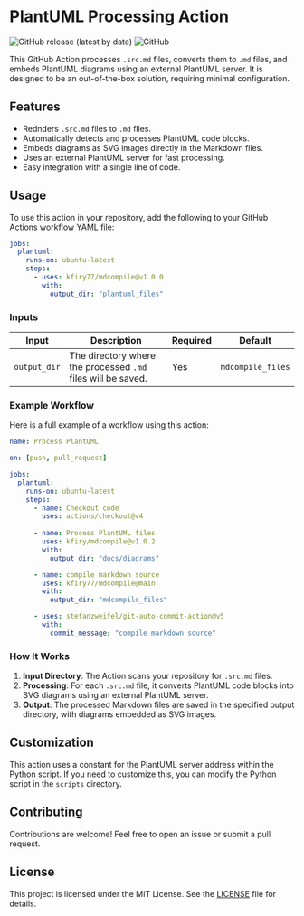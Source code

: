 # PlantUML Processing Action

![GitHub release (latest by date)](https://img.shields.io/github/v/release/kfiry77/mdcopile)
![GitHub](https://img.shields.io/github/license/kfiry77/mdcompile)

This GitHub Action processes `.src.md` files, converts them to `.md` files, and embeds PlantUML diagrams using an external PlantUML server. It is designed to be an out-of-the-box solution, requiring minimal configuration.

## Features

- Rednders `.src.md` files to `.md` files.
- Automatically detects and processes PlantUML code blocks.
- Embeds diagrams as SVG images directly in the Markdown files.
- Uses an external PlantUML server for fast processing.
- Easy integration with a single line of code.

## Usage

To use this action in your repository, add the following to your GitHub Actions workflow YAML file:

```yaml
jobs:
  plantuml:
    runs-on: ubuntu-latest
    steps:
      - uses: kfiry77/mdcompile@v1.0.0
        with:
          output_dir: "plantuml_files"
```

### Inputs

| Input        | Description                                                     | Required | Default         |
|--------------|-----------------------------------------------------------------|----------|-----------------|
| `output_dir` | The directory where the processed `.md` files will be saved.    | Yes      | `mdcompile_files` |

### Example Workflow

Here is a full example of a workflow using this action:

```yaml
name: Process PlantUML

on: [push, pull_request]

jobs:
  plantuml:
    runs-on: ubuntu-latest
    steps:
      - name: Checkout code
        uses: actions/checkout@v4
      
      - name: Process PlantUML files
        uses: kfiry/mdcompile@v1.0.2
        with:
          output_dir: "docs/diagrams"

      - name: compile markdown source
        uses: kfiry77/mdcompile@main
        with:
          output_dir: "mdcompile_files"

      - uses: stefanzweifel/git-auto-commit-action@v5
        with:
          commit_message: "compile markdown source"  
```

### How It Works

1. **Input Directory**: The Action scans your repository for `.src.md` files.
2. **Processing**: For each `.src.md` file, it converts PlantUML code blocks into SVG diagrams using an external PlantUML server.
3. **Output**: The processed Markdown files are saved in the specified output directory, with diagrams embedded as SVG images.

## Customization

This action uses a constant for the PlantUML server address within the Python script. If you need to customize this, you can modify the Python script in the `scripts` directory.

## Contributing

Contributions are welcome! Feel free to open an issue or submit a pull request.

## License

This project is licensed under the MIT License. See the [LICENSE](LICENSE) file for details.
